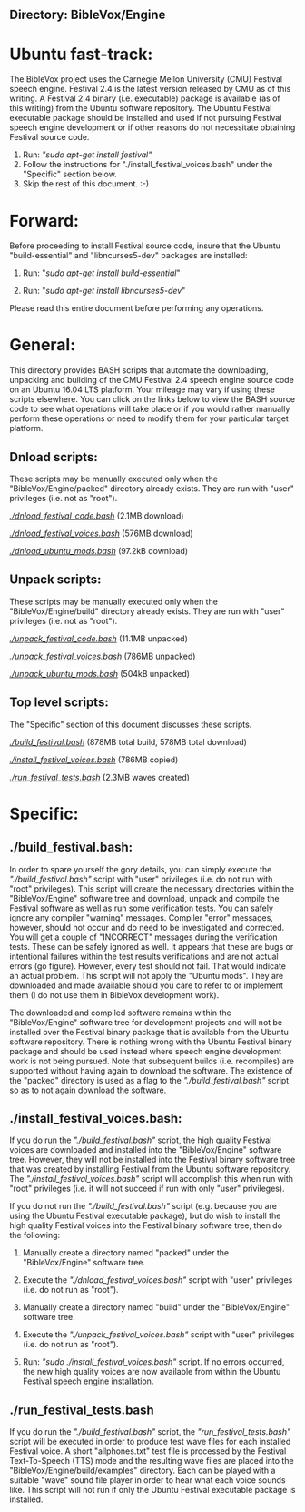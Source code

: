## Directory: BibleVox/Engine

# Ubuntu fast-track:

The BibleVox project uses the Carnegie Mellon University (CMU) Festival speech engine. Festival 2.4 is the latest version released by CMU as of this writing. A Festival 2.4 binary (i.e. executable) package is available (as of this writing) from the Ubuntu software repository. The Ubuntu Festival executable package should be installed and used if not pursuing Festival speech engine development or if other reasons do not necessitate obtaining Festival source code. 

1. Run: *"sudo apt-get install festival"*
2. Follow the instructions for "./install_festival_voices.bash" under the "Specific" section below.
3. Skip the rest of this document. :-)


# Forward:

Before proceeding to install Festival source code, insure that the Ubuntu "build-essential" and "libncurses5-dev" packages are installed:

1. Run: "*sudo apt-get install build-essential*"

2. Run: "*sudo apt-get install libncurses5-dev*"

Please read this entire document before performing any operations.

# General:
This directory provides BASH scripts that automate the downloading, unpacking and building of the CMU Festival 2.4 speech engine source code on an Ubuntu 16.04 LTS platform. Your mileage may vary if using these scripts elsewhere. You can click on the links below to view the BASH source code to see what operations will take place or if you would rather manually perform these operations or need to modify them for your particular target platform.

## Dnload scripts:

These scripts may be manually executed only when the "BibleVox/Engine/packed" directory already exists. They are run with "user" privileges (i.e. not as "root").

[*./dnload_festival_code.bash*](./dnload_festival_code.bash) (2.1MB download)

[*./dnload_festival_voices.bash*](./dnload_festival_voices.bash) (576MB download)

[*./dnload_ubuntu_mods.bash*](./dnload_ubuntu_mods.bash) (97.2kB download)

## Unpack scripts:
These scripts may be manually executed only when the "BibleVox/Engine/build" directory already exists. They are run with "user" privileges (i.e. not as "root").

[*./unpack_festival_code.bash*](./unpack_festival_code.bash) (11.1MB unpacked)

[*./unpack_festival_voices.bash*](./unpack_festival_voices.bash) (786MB unpacked)

[*./unpack_ubuntu_mods.bash*](./unpack_ubuntu_mods.bash) (504kB unpacked)

## Top level scripts:

The "Specific" section of this document discusses these scripts.

[*./build_festival.bash*](./build_festival.bash) (878MB total build, 578MB total download)

[*./install_festival_voices.bash*](./install_festival_voices.bash) (786MB copied)

[*./run_festival_tests.bash*](./run_festival_tests.bash) (2.3MB waves created)

# Specific:

## ./build_festival.bash:

In order to spare yourself the gory details, you can simply execute the *"./build_festival.bash"* script with "user" privileges (i.e. do not run with "root" privileges). This script will create the necessary directories within the "BibleVox/Engine" software tree and download, unpack and compile the Festival software as well as run some verification tests. You can safely ignore any compiler "warning" messages. Compiler "error" messages, however, should not occur and do need to be investigated and corrected. You will get a couple of "INCORRECT" messages during the verification tests. These can be safely ignored as well. It appears that these are bugs or intentional failures within the test results verifications and are not actual errors (go figure). However, every test should not fail. That would indicate an actual problem. This script will not apply the "Ubuntu mods". They are downloaded and made available should you care to refer to or implement them (I do not use them in BibleVox development work).

The downloaded and compiled software remains within the "BibleVox/Engine" software tree for development projects and will not be installed over the Festival binary package that is available from the Ubuntu software repository. There is nothing wrong with the Ubuntu Festival binary package and should be used instead where speech engine development work is not being pursued. Note that subsequent builds (i.e. recompiles) are supported without having again to download the software. The existence of the "packed" directory is used as a flag to the *"./build_festival.bash"* script so as to not again download the software.

## ./install_festival_voices.bash:

If you do run the *"./build_festival.bash"* script, the high quality Festival voices are downloaded and installed into the "BibleVox/Engine" software tree. However, they will not be installed into the Festival binary software tree that was created by installing Festival from the Ubuntu software repository. The *"./install_festival_voices.bash"* script will accomplish this when run with "root" privileges (i.e. it will not succeed if run with only "user" privileges).

If you do not run the *"./build_festival.bash"* script (e.g. because you are using the Ubuntu Festival executable package), but do wish to install the high quality Festival voices into the Festival binary software tree, then do the following:

1. Manually create a directory named "packed" under the "BibleVox/Engine" software tree.

2. Execute the *"./dnload_festival_voices.bash"* script with "user" privileges (i.e. do not run as "root").

3. Manually create a directory named "build" under the "BibleVox/Engine" software tree.

4. Execute the *"./unpack_festival_voices.bash"* script with "user" privileges (i.e. do not run as "root").

5. Run: *"sudo ./install_festival_voices.bash"* script. If no errors occurred, the new high quality voices are now available from within the Ubuntu Festival speech engine installation.

## ./run_festival_tests.bash

If you do run the *"./build_festival.bash"* script, the *"run_festival_tests.bash"* script will be executed in order to produce test wave files for each installed Festival voice. A short "allphones.txt" test file is processed by the Festival Text-To-Speech (TTS) mode and the resulting wave files are placed into the "BibleVox/Engine/build/examples" directory. Each can be played with a suitable "wave" sound file player in order to hear what each voice sounds like. This script will not run if only the Ubuntu Festival executable package is installed.

